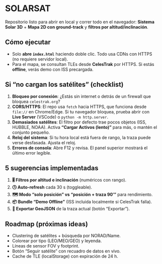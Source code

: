 # SOLARSAT

Repositorio listo para abrir en local y correr todo en el navegador: **Sistema Solar 3D** + **Mapa 2D con ground-track** y **filtros por altitud/inclinación**.

## Cómo ejecutar
- Solo **abre `index.html`** haciendo doble clic. Todo usa CDNs con HTTPS (no requiere servidor local).
- Para el mapa, se consultan TLEs desde **CelesTrak** por HTTPS. Si estás **offline**, verás demo con ISS precargada.

## Si “no cargan los satélites” (checklist)
1. **Bloqueo por conexión**: ¿Estás sin internet o detrás de un firewall que bloquea `celestrak.org`?
2. **CORS/HTTPS**: El repo usa `fetch` hacia HTTPS, que funciona desde `file://` en Chrome/Edge. Si tu navegador bloquea, prueba abrir con **Live Server** (VSCode) o `python -m http.server`.
3. **Demasiados satélites**: El filtro por defecto trae pocos objetos (ISS, HUBBLE, NOAA). Activa **“Cargar Activos (lento)”** para más, o mantén el conjunto pequeño.
4. **Reloj del sistema**: Si tu hora local está fuera de rango, la traza puede verse desfasada. Ajusta el reloj.
5. **Errores de consola**: Abre F12 y revisa. El panel superior mostrará el último error legible.

## 5 sugerencias implementadas
1. **🎚️ Filtros por altitud e inclinación** (numéricos con rango).
2. **🕒 Auto‑refresh** cada 30 s (toggleable).
3. **🗺️ Modo “solo posición” vs “posición + traza 90′”** para rendimiento.
4. **📦 Bundle “Demo Offline”** (ISS incluida localmente si CelesTrak falla).
5. **💾 Exportar GeoJSON** de la traza actual (botón “Exportar”).

## Roadmap (próximas ideas)
- Clustering de satélites + búsqueda por NORAD/Name.
- Colorear por tipo (LEO/MEO/GEO) y leyenda.
- Líneas de sensor FOV y footprint.
- Botón “Seguir satélite” con recuadro de datos en vivo.
- Cache de TLE (localStorage) con expiración de 24 h.
